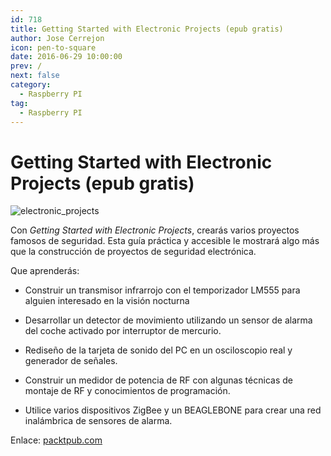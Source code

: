 ```yaml
---
id: 718
title: Getting Started with Electronic Projects (epub gratis)
author: Jose Cerrejon
icon: pen-to-square
date: 2016-06-29 10:00:00
prev: /
next: false
category:
  - Raspberry PI
tag:
  - Raspberry PI
---
```


# Getting Started with Electronic Projects (epub gratis)

![electronic_projects](/images/2016/06/electronic_projects.png)

Con *Getting Started with Electronic Projects*, crearás varios proyectos famosos de seguridad. Esta guía práctica y accesible le mostrará algo más que la construcción de proyectos de seguridad electrónica.

Que aprenderás:

* Construir un transmisor infrarrojo con el temporizador LM555 para alguien interesado en la visión nocturna

* Desarrollar un detector de movimiento utilizando un sensor de alarma del coche activado por interruptor de mercurio.

* Rediseño de la tarjeta de sonido del PC en un osciloscopio real y generador de señales.

* Construir un medidor de potencia de RF con algunas técnicas de montaje de RF y conocimientos de programación.

* Utilice varios dispositivos ZigBee y un BEAGLEBONE para crear una red inalámbrica de sensores de alarma.

Enlace: [packtpub.com](https://www.packtpub.com/packt/offers/free-learning)